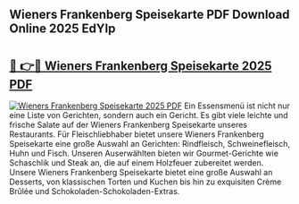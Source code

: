 ## Wieners Frankenberg Speisekarte PDF Download Online 2025 EdYlp

# <h2><a href="http://gcaugqy.nevu.top/?p=Wieners+Frankenberg+Speisekarte">🔗 👉🔴 Wieners Frankenberg Speisekarte 2025 PDF</a></h2>

[![Wieners Frankenberg Speisekarte 2025 PDF](https://i.imgur.com/dBaPXMq.png)](http://gcaugqy.nevu.top/?p=Wieners+Frankenberg+Speisekarte)
Ein Essensmenü ist nicht nur eine Liste von Gerichten, sondern auch ein Gericht. Es gibt viele leichte und frische Salate auf der Wieners Frankenberg Speisekarte unseres Restaurants. Für Fleischliebhaber bietet unsere Wieners Frankenberg Speisekarte eine große Auswahl an Gerichten: Rindfleisch, Schweinefleisch, Huhn und Fisch. Unseren Auserwählten bieten wir Gourmet-Gerichte wie Schaschlik und Steak an, die auf einem Holzfeuer zubereitet werden. Unsere Wieners Frankenberg Speisekarte bietet eine große Auswahl an Desserts, von klassischen Torten und Kuchen bis hin zu exquisiten Crème Brûlée und Schokoladen-Schokoladen-Extras.
